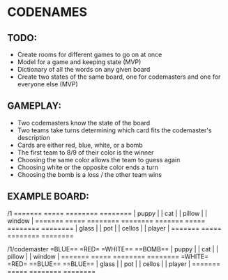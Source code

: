 # CODENAMES

## TODO:
- Create rooms for different games to go on at once
- Model for a game and keeping state (MVP)
- Dictionary of all the words on any given board
- Create two states of the same board, one for codemasters and one for everyone else (MVP)

## GAMEPLAY:
- Two codemasters know the state of the board
- Two teams take turns determining which card fits the codemaster's description
- Cards are either red, blue, white, or a bomb
- The first team to 8/9 of their color is the winner
- Choosing the same color allows the team to guess again
- Choosing white or the opposite color ends a turn
- Choosing the bomb is a loss / the other team wins

## EXAMPLE BOARD:
/1
 =======   =====   ========   ========
| puppy | | cat | | pillow | | window |
 =======   =====   ========   ========
 =======   =====   ========   ========
| glass | | pot | | cellos | | player |
 =======   =====   ========   ========

/1/codemaster
 =BLUE==   =RED=   =WHITE==   ==BOMB==
| puppy | | cat | | pillow | | window |
 =======   =====   ========   ========
 =WHITE=   =RED=   ==BLUE==   ==BLUE==
| glass | | pot | | cellos | | player |
 =======   =====   ========   ========

